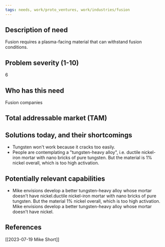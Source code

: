 ```yaml
---
tags: needs, work/proto_ventures, work/industries/fusion
---
```


## Description of need
Fusion requires a plasma-facing material that can withstand fusion conditions.
## Problem severity (1-10)
6
## Who has this need
Fusion companies
## Total addressable market (TAM)

## Solutions today, and their shortcomings
- Tungsten won't work because it cracks too easily.
- People are contemplating a "tungsten-heavy alloy", i.e. ductile nickel-iron mortar with nano bricks of pure tungsten. But the material is 1% nickel overall, which is too high activation. 

## Potentially relevant capabilities
- Mike envisions develop a better tungsten-heavy alloy whose mortar doesn't have nickel.ductile nickel-iron mortar with nano bricks of pure tungsten. But the material 1% nickel overall, which is too high activation. Mike envisions develop a better tungsten-heavy alloy whose mortar doesn't have nickel.
## References
[[2023-07-19 Mike Short]]
